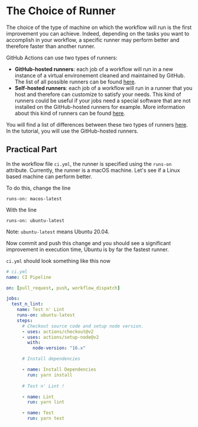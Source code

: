 # The Choice of Runner

The choice of the type of machine on which the workflow will run is the first improvement you can achieve. Indeed, depending on the tasks you want to accomplish in your workflow, a specific runner may perform better and therefore faster than another runner.

GitHub Actions can use two types of runners:
- **GitHub-hosted runners**: each job of a workflow will run in a new instance of a virtual environement cleaned and maintained by GitHub. The list of all possible runners can be found [here](https://docs.github.com/en/actions/using-workflows/workflow-syntax-for-github-actions#choosing-github-hosted-runners).
- **Self-hosted runners**: each job of a workflow will run in a runner that you host and therefore can customize to satisfy your needs. This kind of runners could be useful if your jobs need a special software that are not installed on the GitHub-hosted runners for example. More information about this kind of runners can be found [here](https://docs.github.com/en/actions/hosting-your-own-runners/about-self-hosted-runners).

You will find a list of differences between these two types of runners [here](https://docs.github.com/en/actions/hosting-your-own-runners/about-self-hosted-runners#differences-between-github-hosted-and-self-hosted-runners). In the tutorial, you will use the GitHub-hosted runners.

## Practical Part

In the workflow file `ci.yml`, the runner is specified using the `runs-on` attribute. Currently, the runner is a macOS machine. Let's see if a Linux based machine can perform better.

To do this, change the line 
```
runs-on: macos-latest
```
With the line
```
runs-on: ubuntu-latest
```
Note: `ubuntu-latest` means Ubuntu 20.04.

Now commit and push this change and you should see a significant improvement in execution time, Ubuntu is by far the fastest runner.


`ci.yml` should look something like this now

```yaml
# ci.yml
name: CI Pipeline

on: [pull_request, push, workflow_dispatch]

jobs:
  test_n_lint:
    name: Test n' Lint
    runs-on: ubuntu-latest
    steps:
      # Checkout source code and setup node version.
      - uses: actions/checkout@v2
      - uses: actions/setup-node@v2
        with:
          node-version: "16.x"

      # Install dependencies 

      - name: Install Dependencies
        run: yarn install
      
      # Test n' Lint !

      - name: Lint
        run: yarn lint

      - name: Test
        run: yarn test
```

